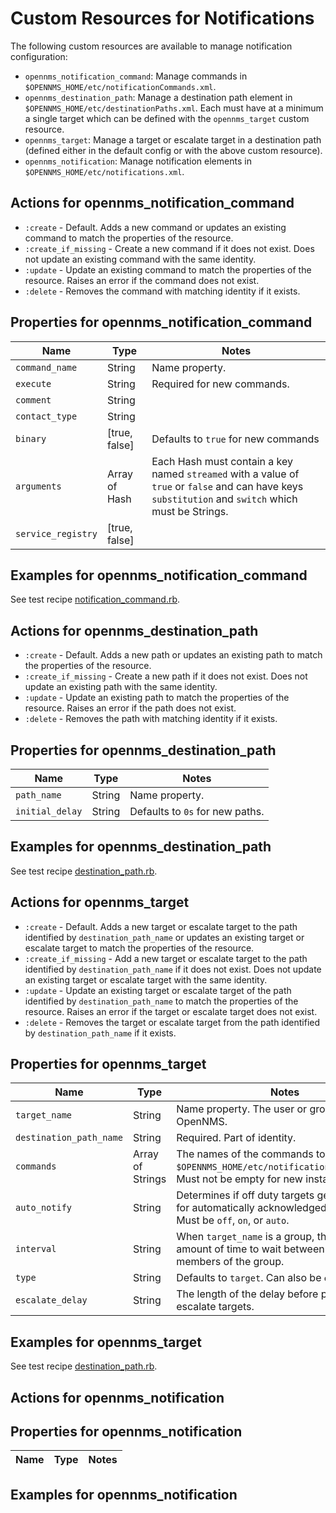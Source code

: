 # Custom Resources for Notifications

The following custom resources are available to manage notification configuration:

* `opennms_notification_command`: Manage commands in `$OPENNMS_HOME/etc/notificationCommands.xml`.
* `opennms_destination_path`: Manage a destination path element in `$OPENNMS_HOME/etc/destinationPaths.xml`. Each must have at a minimum a single target which can be defined with the `opennms_target` custom resource.
* `opennms_target`: Manage a target or escalate target in a destination path (defined either in the default config or with the above custom resource).
* `opennms_notification`: Manage notification elements in `$OPENNMS_HOME/etc/notifications.xml`.

## Actions for opennms\_notification\_command

* `:create` - Default. Adds a new command or updates an existing command to match the properties of the resource.
* `:create_if_missing` - Create a new command if it does not exist. Does not update an existing command with the same identity.
* `:update` - Update an existing command to match the properties of the resource. Raises an error if the command does not exist.
* `:delete` - Removes the command with matching identity if it exists.

## Properties for opennms\_notification\_command

| Name | Type | Notes |
| ---- | ---- | ----- |
| `command_name` | String | Name property. |
| `execute` | String | Required for new commands. |
| `comment` | String | |
| `contact_type` | String | |
| `binary` | [true, false] | Defaults to `true` for new commands |
| `arguments` | Array of Hash | Each Hash must contain a key named `streamed` with a value of `true` or `false` and can have keys `substitution` and `switch` which must be Strings. |
| `service_registry` | [true, false] | |

## Examples for opennms\_notification\_command

See test recipe [notification\_command.rb](../test/fixtures/cookbooks/opennms_resource_tests/recipes/notification_command.rb).

## Actions for opennms\_destination\_path

* `:create` - Default. Adds a new path or updates an existing path to match the properties of the resource.
* `:create_if_missing` - Create a new path if it does not exist. Does not update an existing path with the same identity.
* `:update` - Update an existing path to match the properties of the resource. Raises an error if the path does not exist.
* `:delete` - Removes the path with matching identity if it exists.

## Properties for opennms\_destination\_path

| Name | Type | Notes |
| ---- | ---- | ----- |
| `path_name` | String | Name property. |
| `initial_delay` | String | Defaults to `0s` for new paths. |

## Examples for opennms\_destination\_path

See test recipe [destination\_path.rb](../test/fixtures/cookbooks/opennms_resource_tests/recipes/destination_path.rb).

## Actions for opennms\_target

* `:create` - Default. Adds a new target or escalate target to the path identified by `destination_path_name` or updates an existing target or escalate target to match the properties of the resource.
* `:create_if_missing` - Add a new target or escalate target to the path identified by `destination_path_name` if it does not exist. Does not update an existing target or escalate target with the same identity.
* `:update` - Update an existing target or escalate target of the path identified by `destination_path_name` to match the properties of the resource. Raises an error if the target or escalate target does not exist.
* `:delete` - Removes the target or escalate target from the path identified by `destination_path_name` if it exists.

## Properties for opennms\_target

| Name | Type | Notes |
| ---- | ---- | ----- |
| `target_name` | String | Name property. The user or group to notify in OpenNMS. |
| `destination_path_name` | String | Required. Part of identity. |
| `commands` | Array of Strings | The names of the commands to execute in `$OPENNMS_HOME/etc/notificationCommands.xml`. Must not be empty for new instances. |
| `auto_notify` | String | Determines if off duty targets get notifications for automatically acknowledged notifications. Must be `off`, `on`, or `auto`. |
| `interval` | String | When `target_name` is a group, this controls the amount of time to wait between notifying members of the group. |
| `type` | String | Defaults to `target`. Can also be `escalate`. |
| `escalate_delay` | String | The length of the delay before processing escalate targets. |

## Examples for opennms\_target

See test recipe [destination\_path.rb](../test/fixtures/cookbooks/opennms_resource_tests/recipes/destination_path.rb).

## Actions for opennms\_notification

## Properties for opennms\_notification

| Name | Type | Notes |
| ---- | ---- | ----- |

## Examples for opennms\_notification
